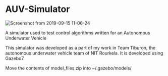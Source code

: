 # AUV-Simulator

![Screenshot from 2019-09-15 11-06-24](https://user-images.githubusercontent.com/39316548/64917048-33cc9080-d7a9-11e9-8495-03ade9b708e2.png)


A simulator used to test control algorithms written for an Autonomous Underwater Vehicle

This simulator was developed as a part of my work in Team Tiburon, the autonomous underwater vehicle team of NIT Rourkela. It is developed using Gazebo7.

Move the contents of model_files.zip into ~/.gazebo/models/
